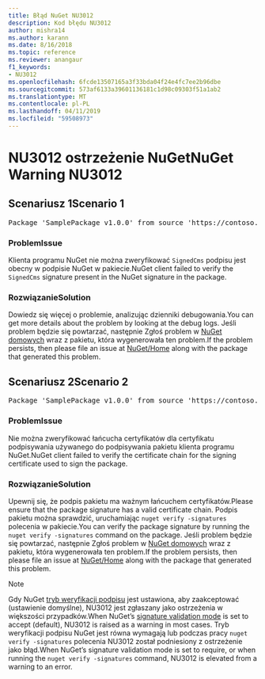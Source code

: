 ```yaml
---
title: Błąd NuGet NU3012
description: Kod błędu NU3012
author: mishra14
ms.author: karann
ms.date: 8/16/2018
ms.topic: reference
ms.reviewer: anangaur
f1_keywords:
- NU3012
ms.openlocfilehash: 6fcde13507165a3f33bda04f24e4fc7ee2b96dbe
ms.sourcegitcommit: 573af6133a39601136181c1d98c09303f51a1ab2
ms.translationtype: MT
ms.contentlocale: pl-PL
ms.lasthandoff: 04/11/2019
ms.locfileid: "59508973"
---
```

# <a name="nuget-warning-nu3012"></a><span data-ttu-id="7fe47-103">NU3012 ostrzeżenie NuGet</span><span class="sxs-lookup"><span data-stu-id="7fe47-103">NuGet Warning NU3012</span></span>

## <a name="scenario-1"></a><span data-ttu-id="7fe47-104">Scenariusz 1</span><span class="sxs-lookup"><span data-stu-id="7fe47-104">Scenario 1</span></span>

<pre>Package 'SamplePackage v1.0.0' from source 'https://contoso.com/index.json': The primary signature validation failed.</pre>

### <a name="issue"></a><span data-ttu-id="7fe47-105">Problem</span><span class="sxs-lookup"><span data-stu-id="7fe47-105">Issue</span></span>

<span data-ttu-id="7fe47-106">Klienta programu NuGet nie można zweryfikować `SignedCms` podpisu jest obecny w podpisie NuGet w pakiecie.</span><span class="sxs-lookup"><span data-stu-id="7fe47-106">NuGet client failed to verify the `SignedCms` signature present in the NuGet signature in the package.</span></span>


### <a name="solution"></a><span data-ttu-id="7fe47-107">Rozwiązanie</span><span class="sxs-lookup"><span data-stu-id="7fe47-107">Solution</span></span>

<span data-ttu-id="7fe47-108">Dowiedz się więcej o problemie, analizując dzienniki debugowania.</span><span class="sxs-lookup"><span data-stu-id="7fe47-108">You can get more details about the problem by looking at the debug logs.</span></span> <span data-ttu-id="7fe47-109">Jeśli problem będzie się powtarzać, następnie Zgłoś problem w [NuGet domowych](https://github.com/NuGet/Home/issues) wraz z pakietu, która wygenerowała ten problem.</span><span class="sxs-lookup"><span data-stu-id="7fe47-109">If the problem persists, then please file an issue at [NuGet/Home](https://github.com/NuGet/Home/issues) along with the package that generated this problem.</span></span>



## <a name="scenario-2"></a><span data-ttu-id="7fe47-110">Scenariusz 2</span><span class="sxs-lookup"><span data-stu-id="7fe47-110">Scenario 2</span></span>

<pre>Package 'SamplePackage v1.0.0' from source 'https://contoso.com/index.json': The primary signature found a chain building issue:  A certificate chain processed, but terminated in a root certificate which is not trusted by the trust provider.</pre>

### <a name="issue"></a><span data-ttu-id="7fe47-111">Problem</span><span class="sxs-lookup"><span data-stu-id="7fe47-111">Issue</span></span>

<span data-ttu-id="7fe47-112">Nie można zweryfikować łańcucha certyfikatów dla certyfikatu podpisywania używanego do podpisywania pakietu klienta programu NuGet.</span><span class="sxs-lookup"><span data-stu-id="7fe47-112">NuGet client failed to verify the certificate chain for the signing certificate used to sign the package.</span></span>


### <a name="solution"></a><span data-ttu-id="7fe47-113">Rozwiązanie</span><span class="sxs-lookup"><span data-stu-id="7fe47-113">Solution</span></span>

<span data-ttu-id="7fe47-114">Upewnij się, że podpis pakietu ma ważnym łańcuchem certyfikatów.</span><span class="sxs-lookup"><span data-stu-id="7fe47-114">Please ensure that the package signature has a valid certificate chain.</span></span> <span data-ttu-id="7fe47-115">Podpis pakietu można sprawdzić, uruchamiając `nuget verify -signatures` polecenia w pakiecie.</span><span class="sxs-lookup"><span data-stu-id="7fe47-115">You can verify the package signature by running the `nuget verify -signatures` command on the package.</span></span> <span data-ttu-id="7fe47-116">Jeśli problem będzie się powtarzać, następnie Zgłoś problem w [NuGet domowych](https://github.com/NuGet/Home/issues) wraz z pakietu, która wygenerowała ten problem.</span><span class="sxs-lookup"><span data-stu-id="7fe47-116">If the problem persists, then please file an issue at [NuGet/Home](https://github.com/NuGet/Home/issues) along with the package that generated this problem.</span></span>


> [!Note]
> <span data-ttu-id="7fe47-117">Gdy NuGet [tryb weryfikacji podpisu](https://docs.microsoft.com/en-us/nuget/consume-packages/installing-signed-packages#configure-package-signature-requirements) jest ustawiona, aby zaakceptować (ustawienie domyślne), NU3012 jest zgłaszany jako ostrzeżenia w większości przypadków.</span><span class="sxs-lookup"><span data-stu-id="7fe47-117">When NuGet’s [signature validation mode](https://docs.microsoft.com/en-us/nuget/consume-packages/installing-signed-packages#configure-package-signature-requirements) is set to accept (default), NU3012 is raised as a warning in most cases.</span></span> <span data-ttu-id="7fe47-118">Tryb weryfikacji podpisu NuGet jest równa wymagają lub podczas pracy `nuget verify -signatures` polecenia NU3012 został podniesiony z ostrzeżenie jako błąd.</span><span class="sxs-lookup"><span data-stu-id="7fe47-118">When NuGet’s signature validation mode is set to require, or when running the `nuget verify -signatures` command, NU3012 is elevated from a warning to an error.</span></span> 

